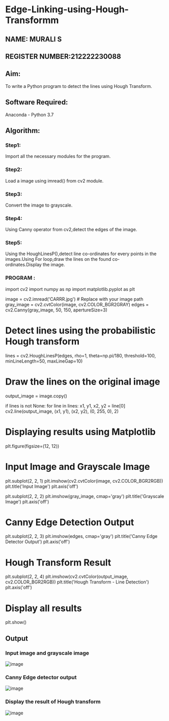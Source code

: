 # Edge-Linking-using-Hough-Transformm
## NAME: MURALI S
## REGISTER NUMBER:212222230088
## Aim:
To write a Python program to detect the lines using Hough Transform.

## Software Required:
Anaconda - Python 3.7

## Algorithm:
### Step1:

Import all the necessary modules for the program.
### Step2:

Load a image using imread() from cv2 module.
### Step3:

Convert the image to grayscale.
### Step4:

Using Canny operator from cv2,detect the edges of the image.
### Step5:

Using the HoughLinesP(),detect line co-ordinates for every points in the images.Using For loop,draw the lines on the found co-ordinates.Display the image.


### PROGRAM :
import cv2
import numpy as np
import matplotlib.pyplot as plt

image = cv2.imread('CARRR.jpg')  # Replace with your image path
gray_image = cv2.cvtColor(image, cv2.COLOR_BGR2GRAY)
edges = cv2.Canny(gray_image, 50, 150, apertureSize=3)
# Detect lines using the probabilistic Hough transform
lines = cv2.HoughLinesP(edges, rho=1, theta=np.pi/180, threshold=100, minLineLength=50, maxLineGap=10)

# Draw the lines on the original image
output_image = image.copy()

if lines is not None:
    for line in lines:
        x1, y1, x2, y2 = line[0]
        cv2.line(output_image, (x1, y1), (x2, y2), (0, 255, 0), 2)
# Displaying results using Matplotlib
plt.figure(figsize=(12, 12))

# Input Image and Grayscale Image
plt.subplot(2, 2, 1)
plt.imshow(cv2.cvtColor(image, cv2.COLOR_BGR2RGB))
plt.title('Input Image')
plt.axis('off')

plt.subplot(2, 2, 2)
plt.imshow(gray_image, cmap='gray')
plt.title('Grayscale Image')
plt.axis('off')

# Canny Edge Detection Output
plt.subplot(2, 2, 3)
plt.imshow(edges, cmap='gray')
plt.title('Canny Edge Detector Output')
plt.axis('off')

# Hough Transform Result
plt.subplot(2, 2, 4)
plt.imshow(cv2.cvtColor(output_image, cv2.COLOR_BGR2RGB))
plt.title('Hough Transform - Line Detection')
plt.axis('off')

# Display all results
plt.show()        


## Output

### Input image and grayscale image
![image](https://github.com/user-attachments/assets/05e596eb-4fcb-4b33-87f9-7fdd0a1ba0bc)


### Canny Edge detector output
![image](https://github.com/user-attachments/assets/7f6e20d8-feb3-4a5b-86f7-2895f27e5871)

### Display the result of Hough transform
![image](https://github.com/user-attachments/assets/633fb02a-728c-4f6d-9102-2ee3bcf52f4c)


